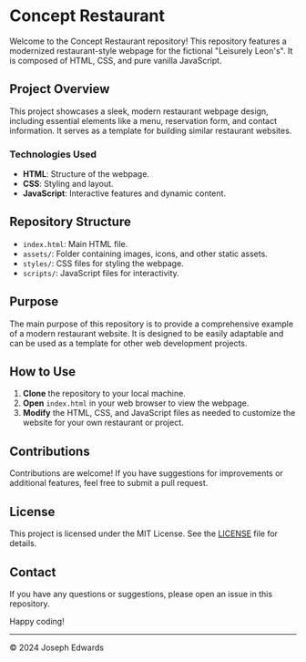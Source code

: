 # Concept Restaurant

Welcome to the Concept Restaurant repository! This repository features a modernized restaurant-style webpage for the fictional "Leisurely Leon's". It is composed of HTML, CSS, and pure vanilla JavaScript.

## Project Overview

This project showcases a sleek, modern restaurant webpage design, including essential elements like a menu, reservation form, and contact information. It serves as a template for building similar restaurant websites.

### Technologies Used

- **HTML**: Structure of the webpage.
- **CSS**: Styling and layout.
- **JavaScript**: Interactive features and dynamic content.

## Repository Structure

- `index.html`: Main HTML file.
- `assets/`: Folder containing images, icons, and other static assets.
- `styles/`: CSS files for styling the webpage.
- `scripts/`: JavaScript files for interactivity.

## Purpose

The main purpose of this repository is to provide a comprehensive example of a modern restaurant website. It is designed to be easily adaptable and can be used as a template for other web development projects.

## How to Use

1. **Clone** the repository to your local machine.
2. **Open** `index.html` in your web browser to view the webpage.
3. **Modify** the HTML, CSS, and JavaScript files as needed to customize the website for your own restaurant or project.

## Contributions

Contributions are welcome! If you have suggestions for improvements or additional features, feel free to submit a pull request.

## License

This project is licensed under the MIT License. See the [LICENSE](./LICENSE) file for details.

## Contact

If you have any questions or suggestions, please open an issue in this repository.

Happy coding!

---

© 2024 Joseph Edwards
